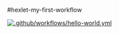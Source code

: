#hexlet-my-first-workflow

[![.github/workflows/hello-world.yml](https://github.com/youryCh/hexlet-my-first-workflow/actions/workflows/hello-world.yml/badge.svg)](https://github.com/youryCh/hexlet-my-first-workflow/actions/workflows/hello-world.yml)
